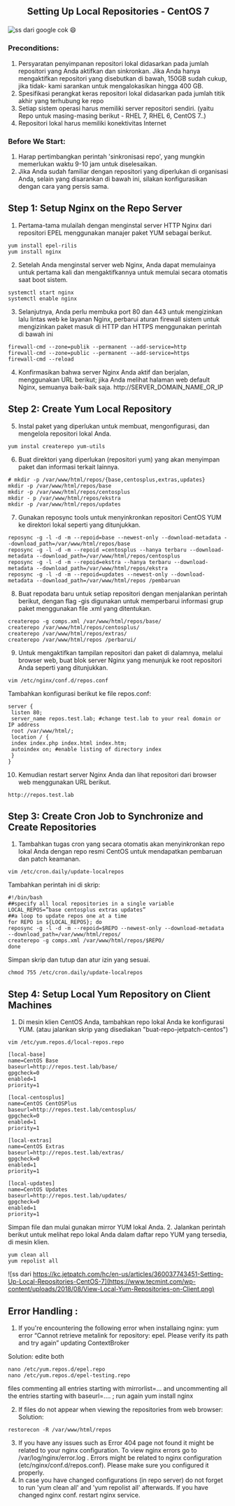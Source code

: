 <h2><p align="center">Setting Up Local Repositories - CentOS 7</p></h2>

![ss dari google cok 😄](https://encrypted-tbn0.gstatic.com/images?q=tbn:ANd9GcSzeJ3nDYl8O8JD_gTJJrIZecMqprxrbPAWmw&usqp=CAU)
### Preconditions: 
1. Persyaratan penyimpanan repositori lokal didasarkan pada jumlah repositori yang Anda aktifkan dan sinkronkan. Jika Anda hanya mengaktifkan repositori yang disebutkan di bawah, 150GB sudah cukup, jika tidak- kami sarankan untuk mengalokasikan hingga 400 GB.
2. Spesifikasi perangkat keras repositori lokal didasarkan pada jumlah titik akhir yang terhubung ke repo
3. Setiap sistem operasi harus memiliki server repositori sendiri. (yaitu Repo untuk masing-masing berikut - RHEL 7, RHEL 6, CentOS 7..)
4. Repositori lokal harus memiliki konektivitas Internet
### Before We Start:
1. Harap pertimbangkan perintah 'sinkronisasi repo', yang mungkin memerlukan waktu 9-10 jam untuk diselesaikan.
2. Jika Anda sudah familiar dengan repositori yang diperlukan di organisasi Anda, selain yang disarankan di bawah ini, silakan konfigurasikan dengan cara yang persis sama.
## Step 1: Setup Nginx on the Repo Server
1. Pertama-tama mulailah dengan menginstal server HTTP Nginx dari repositori EPEL menggunakan manajer paket YUM sebagai berikut.
```
yum install epel-rilis 
yum install nginx
```
2. Setelah Anda menginstal server web Nginx, Anda dapat memulainya untuk pertama kali dan mengaktifkannya untuk memulai secara otomatis saat boot sistem.
```
systemctl start nginx 
systemctl enable nginx
```
3. Selanjutnya, Anda perlu membuka port 80 dan 443 untuk mengizinkan lalu lintas web ke layanan Nginx, perbarui aturan firewall sistem untuk mengizinkan paket masuk di HTTP dan HTTPS menggunakan perintah di bawah ini
```
firewall-cmd --zone=publik --permanent --add-service=http 
firewall-cmd --zone=public --permanent --add-service=https 
firewall-cmd --reload
```
4. Konfirmasikan bahwa server Nginx Anda aktif dan berjalan, menggunakan URL berikut; jika Anda melihat halaman web default Nginx, semuanya baik-baik saja. http://SERVER_DOMAIN_NAME_OR_IP
## Step 2: Create Yum Local Repository
5. Instal paket yang diperlukan untuk membuat, mengonfigurasi, dan mengelola repositori lokal Anda.
```
yum instal createrepo yum-utils
```
6. Buat direktori yang diperlukan (repositori yum) yang akan menyimpan paket dan informasi terkait lainnya.
```
# mkdir -p /var/www/html/repos/{base,centosplus,extras,updates}  
mkdir -p /var/www/html/repos/base 
mkdir -p /var/www/html/repos/centosplus 
mkdir - p /var/www/html/repos/ekstra 
mkdir -p /var/www/html/repos/updates
```
7.  Gunakan reposync tools untuk menyinkronkan repositori CentOS YUM ke direktori lokal seperti yang ditunjukkan.
```
reposync -g -l -d -m --repoid=base --newest-only --download-metadata --download_path=/var/www/html/repos/base 
reposync -g -l -d -m --repoid =centosplus --hanya terbaru --download-metadata --download_path=/var/www/html/repos/centosplus 
reposync -g -l -d -m --repoid=ekstra --hanya terbaru --download-metadata --download_path=/var/www/html/repos/ekstra 
reposync -g -l -d -m --repoid=updates --newest-only --download-metadata --download_path=/var/www/html/repos /pembaruan
```
8. Buat repodata baru untuk setiap repositori dengan menjalankan perintah berikut, dengan flag -gis digunakan untuk memperbarui informasi grup paket menggunakan file .xml yang ditentukan.
```
createrepo -g comps.xml /var/www/html/repos/base/ 
createrepo /var/www/html/repos/centosplus/ 
createrepo /var/www/html/repos/extras/ 
createrepo /var/www/html/repos /perbarui/
```
9.  Untuk mengaktifkan tampilan repositori dan paket di dalamnya, melalui browser web, buat blok server Nginx yang menunjuk ke root repositori Anda seperti yang ditunjukkan.
```
vim /etc/nginx/conf.d/repos.conf
```
Tambahkan konfigurasi berikut ke file repos.conf:
```
server {
 listen 80;
 server_name repos.test.lab; #change test.lab to your real domain or IP address
 root /var/www/html/;
 location / {
 index index.php index.html index.htm;
 autoindex on; #enable listing of directory index
 }
}
```
10.  Kemudian restart server Nginx Anda dan lihat repositori dari browser web menggunakan URL berikut.
```
http://repos.test.lab
```
## Step 3: Create Cron Job to Synchronize and Create Repositories
1. Tambahkan tugas cron yang secara otomatis akan menyinkronkan repo lokal Anda dengan repo resmi CentOS untuk mendapatkan pembaruan dan patch keamanan.
```
vim /etc/cron.daily/update-localrepos
```
Tambahkan perintah ini di skrip:
```
#!/bin/bash
##specify all local repositories in a single variable
LOCAL_REPOS=”base centosplus extras updates”
##a loop to update repos one at a time
for REPO in ${LOCAL_REPOS}; do
reposync -g -l -d -m --repoid=$REPO --newest-only --download-metadata --download_path=/var/www/html/repos/
createrepo -g comps.xml /var/www/html/repos/$REPO/ 
done
```
Simpan skrip dan tutup dan atur izin yang sesuai.
```
chmod 755 /etc/cron.daily/update-localrepos
```
## Step 4: Setup Local Yum Repository on Client Machines
1. Di mesin klien CentOS Anda, tambahkan repo lokal Anda ke konfigurasi YUM. (atau jalankan skrip yang disediakan "buat-repo-jetpatch-centos")
```
vim /etc/yum.repos.d/local-repos.repo
```
```
[local-base]
name=CentOS Base
baseurl=http://repos.test.lab/base/
gpgcheck=0
enabled=1
priority=1

[local-centosplus]
name=CentOS CentOSPlus
baseurl=http://repos.test.lab/centosplus/
gpgcheck=0
enabled=1
priority=1

[local-extras]
name=CentOS Extras
baseurl=http://repos.test.lab/extras/
gpgcheck=0
enabled=1
priority=1

[local-updates]
name=CentOS Updates
baseurl=http://repos.test.lab/updates/
gpgcheck=0
enabled=1
priority=1
```
Simpan file dan mulai gunakan mirror YUM lokal Anda.
2. Jalankan perintah berikut untuk melihat repo lokal Anda dalam daftar repo YUM yang tersedia, di mesin klien.
```
yum clean all
yum repolist all
```
![ss dari https://kc.jetpatch.com/hc/en-us/articles/360037743451-Setting-Up-Local-Repositories-CentOS-7](https://www.tecmint.com/wp-content/uploads/2018/08/View-Local-Yum-Repositories-on-Client.png)
## Error Handling :
1. If you're encountering the following error when installaing nginx: yum error “Cannot retrieve metalink for repository: epel. Please verify its path and try again” updating ContextBroker

Solution:
edite both
```
nano /etc/yum.repos.d/epel.repo
nano /etc/yum.repos.d/epel-testing.repo 
```
files commenting all entries starting with mirrorlist=... and uncommenting all the entries starting with baseurl=.... ;
run again yum install nginx

2. If files do not appear when viewing the repositories from web browser:
Solution: 
```
restorecon -R /var/www/html/repos
```
3. If you have any issues such as Error 404 page not found it might be related to your nginx configuration. To view nginx errors go to /var/log/nginx/error.log . Errors might be related to nginx configuration (etc/nginx/conf.d/repos.conf). Please make sure you configured it properly. 
4. In case you have changed configurations (in repo server) do not forget to run 'yum clean all' and 'yum repolist all' afterwards. If you have changed nginx conf. restart nginx service. 
